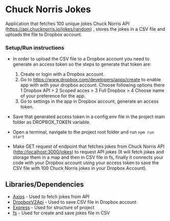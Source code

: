 # Chuck Norris Jokes

Application that fetches 100 unique jokes Chuck Norris API (<https://api.chucknorris.io/jokes/random>) , stores the jokes in a CSV file and uploads the file to Dropbox account.

### Setup/Run instructions
* In order to upload the CSV file to a Dropbox account you need to generate an access token so the steps to generate that token are:

	1. Create or login with a Dropbox account.
	2. Go to <https://www.dropbox.com/developers/apps/create> to enable app with with your dropbox account. Choose following options there 1 Dropbox API > 2 Scoped acces >  3 Full Dropbox > 4 Choose name of your preference for the app.
	3. Go to settings in the app in Dropbox account, generate an access token.

* Save that generated access token in a config.env file in the project main folder as DROPBOX_TOKEN variable.
* Open a terminal, navigate to the project root folder and run `npm run start`
* Make GET request of endpoint that fetches jokes from Chuck Norris API (<http://localhost:3000/jokes>) to request API jokes (It will fetch jokes and storage them in a map and then in CSV file in fs, finally it connects your code with your Dropbox account using your access token to save the CSV file with 100 Chuck Norris jokes in your Dropbox Account).

## Libraries/Dependencies

* [Axios](https://github.com/axios/axios) - Used to fetch jokes from API
* [DropboxV2Api](https://www.dropbox.com/developers/documentation/http/documentation) - Used to save CSV file in Dropbox account
* [Express](https://expressjs.com/) - Used for structure of project
* [fs](https://nodejs.org/api/fs.html) - Used for create and save jokes file in CSV
